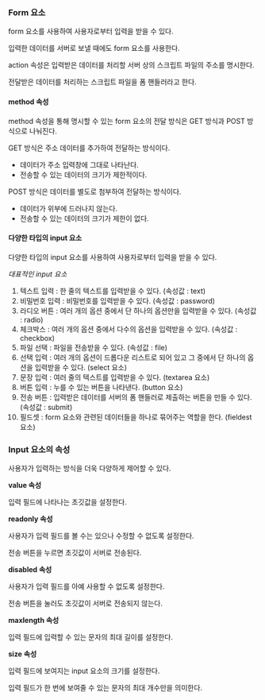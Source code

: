 ### Form 요소

form 요소를 사용하여 사용자로부터 입력을 받을 수 있다.

입력한 데이터를 서버로 보낼 때에도 form 요소를 사용한다.

action 속성은 입력받은 데이터를 처리할 서버 상의 스크립트 파일의 주소를 명시한다. 

전달받은 데이터를 처리하는 스크립트 파일을 폼 핸들러라고 한다.



#### method 속성

method 속성을 통해 명시할 수 있는 form 요소의 전달 방식은 GET 방식과 POST 방식으로 나눠진다.

GET 방식은 주소 데이터를 추가하여 전달하는 방식이다.

* 데이터가 주소 입력창에 그대로 나타난다.
* 전송할 수 있는 데이터의 크기가 제한적이다.

POST 방식은 데이터를 별도로 첨부하여 전달하는 방식이다.

* 데이터가 위부에 드러나지 않는다.
* 전송할 수 있는 데이터의 크기가 제한이 없다.



#### 다양한 타입의 input 요소

다양한 타입의 input 요소를 사용하여 사용자로부터 입력을 받을 수 있다.

*대표적인 input 요소*

1. 텍스트 입력 : 한 줄의 텍스트를 입력받을 수 있다. (속성값 : text)
2. 비밀번호 입력 : 비밀번호를 입력받을 수 있다. (속성값 : password)
3. 라디오 버튼 : 여러 개의 옵션 중에서 단 하나의 옵션만을 입력받을 수 있다. (속성값 : radio)
4. 체크박스 : 여러 개의 옵션 중에서 다수의 옵션을 입력받을 수 있다. (속성값 : checkbox)
5. 파일 선택 : 파일을 전송받을 수 있다. (속성값 : file)
6. 선택 입력 : 여러 개의 옵션이 드롭다운 리스트로 되어 있고 그 중에서 단 하나의 옵션을 입력받을 수 있다. (select 요소)
7. 문장 입력 : 여러 줄의 텍스트를 입력받을 수 있다. (textarea 요소)
8. 버튼 입력 :  누를 수 있는 버튼을 나타낸다. (button 요소)
9. 전송 버튼 : 입력받은 데이터를 서버의 폼 핸들러로 제출하는 버튼을 만들 수 있다. (속성값 : submit)
10. 필드셋 : form 요소와 관련된 데이터들을 하나로 묶어주는 역할을 한다. (fieldest 요소)



### Input 요소의 속성

사용자가 입력하는 방식을 더욱 다양하게 제어할 수 있다.



**value 속성**

입력 필드에 나타나는 초깃값을 설정한다.

**readonly 속성**

사용자가 입력 필드를 볼 수는 있으나 수정할 수 없도록 설정한다.

전송 버튼을 누르면 초깃값이 서버로 전송된다.

**disabled 속성**

사용자가 입력 필드를 아예 사용할 수 없도록 설정한다.

전송 버튼을 눌러도 초깃값이 서버로 전송되지 않는다.

**maxlength 속성**

입력 필드에 입력할 수 있는 문자의 최대 길이를 설정한다.

**size 속성**

입력 필드에 보여지는 input 요소의 크기를 설정한다.

입력 필드가 한 번에 보여줄 수 있는 문자의 최대 개수만을 의미한다.